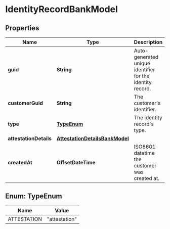

# IdentityRecordBankModel


## Properties

Name | Type | Description | Notes
------------ | ------------- | ------------- | -------------
**guid** | **String** | Auto-generated unique identifier for the identity record. |  [optional]
**customerGuid** | **String** | The customer&#39;s identifier. |  [optional]
**type** | [**TypeEnum**](#TypeEnum) | The identity record&#39;s type. |  [optional]
**attestationDetails** | [**AttestationDetailsBankModel**](AttestationDetailsBankModel.md) |  |  [optional]
**createdAt** | **OffsetDateTime** | ISO8601 datetime the customer was created at. |  [optional]



## Enum: TypeEnum

Name | Value
---- | -----
ATTESTATION | &quot;attestation&quot;



